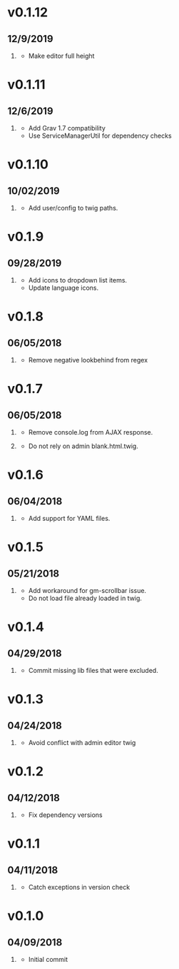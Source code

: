# v0.1.12
##  12/9/2019

1. [](#improvement)
    * Make editor full height
    
# v0.1.11
##  12/6/2019

1. [](#bugfix)
    * Add Grav 1.7 compatibility
    * Use ServiceManagerUtil for dependency checks
    
# v0.1.10
##  10/02/2019

1. [](#improvement)
    * Add user/config to twig paths.
    
# v0.1.9
##  09/28/2019

1. [](#improvement)
    * Add icons to dropdown list items.
    * Update language icons.
    
# v0.1.8
##  06/05/2018

1. [](#bugfix)
    * Remove negative lookbehind from regex
    
# v0.1.7
##  06/05/2018

1. [](#maintainance)
    * Remove console.log from AJAX response.
    
2. [](#bugfix)
    * Do not rely on admin blank.html.twig.
    
# v0.1.6
##  06/04/2018

1. [](#new)
    * Add support for YAML files.
    
# v0.1.5
##  05/21/2018

1. [](#bugfix)
    * Add workaround for gm-scrollbar issue.
    * Do not load file already loaded in twig.

# v0.1.4
##  04/29/2018

1. [](#bugfix)
    * Commit missing lib files that were excluded.

# v0.1.3
##  04/24/2018

1. [](#bugfix)
    * Avoid conflict with admin editor twig 

# v0.1.2
##  04/12/2018

1. [](#bugfix)
    * Fix dependency versions 

# v0.1.1
##  04/11/2018

1. [](#bugfix)
    * Catch exceptions in version check 

# v0.1.0
##  04/09/2018

1. [](#new)
    * Initial commit
